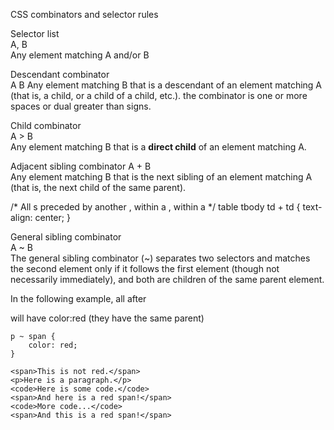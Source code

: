 CSS combinators and selector rules

Selector list	
A, B	
Any element matching A and/or B 

Descendant combinator	
A B	
Any element matching B that is a descendant of an element matching A (that is, a child, or a child of a child, etc.). the combinator is one or more spaces or dual greater than signs.

Child combinator	
A > B	
Any element matching B that is a **direct child** of an element matching A.

Adjacent sibling combinator	
A + B	
Any element matching B that is the next sibling of an element matching A (that is, the next child of the same parent).

/* All <td>s preceded by another <td>,
   within a <tbody>, within a <table> */
table tbody td + td {
  text-align: center;
}

General sibling combinator	
A ~ B	
The general sibling combinator (~) separates two selectors and matches the second element only if it follows the first element (though not necessarily immediately), and both are children of the same parent element.

In the following example, all <span> after <p> will have color:red
(they have the same parent)

```
p ~ span {
	color: red;
}

<span>This is not red.</span>
<p>Here is a paragraph.</p>
<code>Here is some code.</code>
<span>And here is a red span!</span>
<code>More code...</code>
<span>And this is a red span!</span>
```
